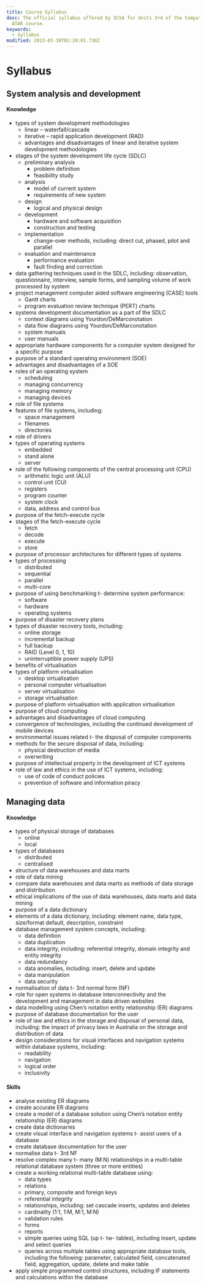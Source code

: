 ```yaml
---
title: Course Syllabus
desc: The official syllabus offered by SCSA for Units 3+4 of the Computer Science
  ATAR course.
keywords:
  - Syllabus
modified: 2023-03-30T02:20:01.738Z
---
```


# Syllabus

## System analysis and development

#### Knowledge

- types of system development methodologies
	- linear – waterfall/cascade
	- iterative – rapid application development (RAD)
	- advantages and disadvantages of linear and iterative system development methodologies
- stages of the system development life cycle (SDLC)
	- preliminary analysis
		- problem definition
		- feasibility study
	- analysis
		- model of current system
		- requirements of new system
	- design
		- logical and physical design
	- development
		- hardware and software acquisition
		- construction and testing
	- implementation
		- change-over methods, including: direct cut, phased, pilot and parallel
	- evaluation and maintenance
		- performance evaluation
		- fault finding and correction
- data gathering techniques used in the SDLC, including: observation, questionnaire, interview, sample forms, and sampling volume of work processed by system
- project management computer aided software engineering (CASE) tools
	- Gantt charts
	- program evaluation review technique (PERT) charts
- systems development documentation as a part of the SDLC
	- context diagrams using Yourdon/DeMarconotation
	- data flow diagrams using Yourdon/DeMarconotation
	- system manuals
	- user manuals
- appropriate hardware components for a computer system designed for a specific purpose
- purpose of a standard operating environment (SOE)
- advantages and disadvantages of a SOE
- roles of an operating system
	- scheduling
	- managing concurrency
	- managing memory
	- managing devices
- role of file systems
- features of file systems, including:
	- space management
	- filenames
	- directories
- role of drivers
- types of operating systems
	- embedded
	- stand alone
	- server
- role of the following components of the central processing unit (CPU)
	- arithmetic logic unit (ALU)
	- control unit (CU)
	- registers
	- program counter
	- system clock
	- data, address and control bus
- purpose of the fetch-execute cycle
- stages of the fetch-execute cycle
	- fetch
	- decode
	- execute
	- store
- purpose of processor architectures for different types of systems
- types of processing
	- distributed
	- sequential
	- parallel
	- multi-core
- purpose of using benchmarking t- determine system performance:
	- software
	- hardware
	- operating systems
- purpose of disaster recovery plans
- types of disaster recovery tools, including:
	- online storage
	- incremental backup
	- full backup
	- RAID (Level 0, 1, 10)
	- uninterruptible power supply (UPS)
- benefits of virtualisation
- types of platform virtualisation
	- desktop virtualisation
	- personal computer virtualisation
	- server virtualisation
	- storage virtualisation
- purpose of platform virtualisation with application virtualisation
- purpose of cloud computing
- advantages and disadvantages of cloud computing
- convergence of technologies, including the continued development of mobile devices
- environmental issues related t- the disposal of computer components
- methods for the secure disposal of data, including:
	- physical destruction of media
	- overwriting
- purpose of intellectual property in the development of ICT systems
- role of law and ethics in the use of ICT systems, including:
	- use of code of conduct policies
	- prevention of software and information piracy




## Managing data

#### Knowledge

- types of physical storage of databases
	- online
	- local
- types of databases
	- distributed
	- centralised
- structure of data warehouses and data marts 
- role of data mining
- compare data warehouses and data marts as methods of data storage and distribution
- ethical implications of the use of data warehouses, data marts and data mining
- purpose of a data dictionary
- elements of a data dictionary, including: element name, data type, size/format default, description, constraint
- database management system concepts, including:
	- data definition
	- data duplication
	- data integrity, including: referential integrity, domain integrity and entity integrity
	- data redundancy
	- data anomalies, including: insert, delete and update
	- data manipulation
	- data security
- normalisation of data t- 3rd normal form (NF) 
- role for open systems in database interconnectivity and the development and management in data driven websites
- data modelling using Chen’s notation entity relationship (ER) diagrams
- purpose of database documentation for the user
- role of law and ethics in the storage and disposal of personal data, including: the impact of privacy laws in Australia on the storage and distribution of data
- design considerations for visual interfaces and navigation systems within database systems, including:
	- readability 
	- navigation
	- logical order
	- inclusivity


#### Skills
- analyse existing ER diagrams
- create accurate ER diagrams 
- create a model of a database solution using Chen’s notation entity relationship (ER) diagrams 
- create data dictionaries
- create visual interface and navigation systems t- assist users of a database
- create database documentation for the user
- normalise data t- 3rd NF
- resolve complex many t- many (M:N) relationships in a multi-table relational database system 
(three or more entities)
- create a working relational multi-table database using:
	- data types
	- relations
	- primary, composite and foreign keys
	- referential integrity
	- relationships, including: set cascade inserts, updates and deletes
	- cardinality (1:1, 1:M, M:1, M:N)
	- validation rules
	- forms
	- reports
	- simple queries using SQL (up t- tw- tables), including insert, update and select queries
	- queries across multiple tables using appropriate database tools, including the following: parameter, calculated field, concatenated field, aggregation, update, delete and make table 
- apply simple programmed control structures, including IF statements and calculations within the database

